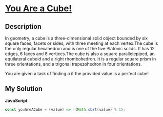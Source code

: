 # [You Are a Cube!](https://www.codewars.com/kata/57da5365a82a1998440000a9)

## Description

In geometry, a cube is a three-dimensional solid object bounded by six square faces, facets or sides, with three meeting at each vertex.The cube is the only regular hexahedron and is one of the five Platonic solids. It has 12 edges, 6 faces and 8 vertices.The cube is also a square parallelepiped, an equilateral cuboid and a right rhombohedron. It is a regular square prism in three orientations, and a trigonal trapezohedron in four orientations.

You are given a task of finding a if the provided value is a perfect cube!

## My Solution

**JavaScript**

```js
const youAreACube = (value) => !(Math.cbrt(value) % 1);
```
